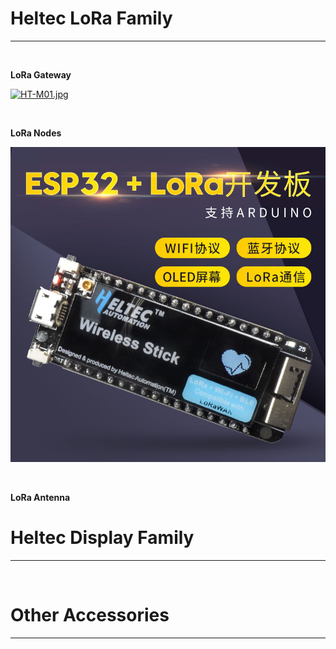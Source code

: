 # Heltec LoRa Family

***
&nbsp;

**LoRa Gateway**

[![HT-M01.jpg](http://www.heltec.cn/wp-content/uploads/2018/05/1.jpg)](en/products/lora/lora_gateway/ht-m01/HT-M01)

&nbsp;

**LoRa Nodes**

[![wireless_stick.jpg](en/products/lora/lora_node/wireless_stick/wireless_stick.png)](en/products/lora/lora_node/wireless_stick/wireless_stick)

&nbsp;

**LoRa Antenna**


# Heltec Display Family

***
&nbsp;

# Other Accessories

***
&nbsp;


<!-- GitHub Buttons -->
<script async defer src="https://buttons.github.io/buttons.js"></script>